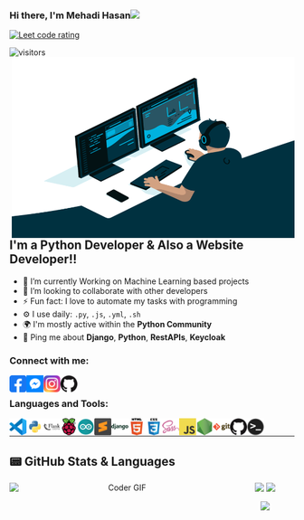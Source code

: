 ### Hi there, I'm Mehadi Hasan<img src="https://media.giphy.com/media/hvRJCLFzcasrR4ia7z/giphy.gif" width="30px">

<p align="left">
  <a href="https://leetcode.com/fmehadi25/">
    <img src="https://cp-logo.vercel.app/leetcode/fmehadi25/" alt="Leet code rating" />
  </a>
</p>

![visitors](https://visitor-badge.glitch.me/badge?page_id=page.id)
  <img align="right" alt="GIF" src="https://github.com/Crypt06545/Crypt06545/blob/main/code.gif?raw=true" width="500" height="320" />



## I'm a  Python Developer & Also a Website Developer!!

- 🌱 I’m currently Working on Machine Learning based projects
- 👯 I’m looking to collaborate with other developers
- ⚡ Fun fact: I love to automate my tasks with programming
- ⚙️ I use daily: `.py`, `.js`, `.yml`, `.sh`
- 🌍 I'm mostly active within the **Python Community**
- 💬 Ping me about **Django**, **Python**, **RestAPIs**, **Keycloak**

### Connect with me:
<a href="https://www.facebook.com/mehadi.hasanbot"><img align="left" title="Facebook" alt="Facebook" width="30px" src="imges/facebook.png" /></a>
<a href="https://m.me/mehadi.hasanbot"><img align="left" title="Messenger" alt="Messenger" width="30px" src="imges/messenger.png" /></a>
<a href="https://www.instagram.com/__lonely__mehadi_"><img align="left" title="Instagram" alt="Instagram" width="30px" src="imges/instagram.png" /></a>
<a href="https://github.com/Crypt06545"><img align="left" title="Github" alt="Github" width="30px" src="imges/github.png" /></a>
<br />
 
 
 
 ### Languages and Tools:

<img align="left" alt="Visual Studio Code" width="30px" src="https://raw.githubusercontent.com/github/explore/80688e429a7d4ef2fca1e82350fe8e3517d3494d/topics/visual-studio-code/visual-studio-code.png" />
<img align="left" alt="python" width="30px" src="https://raw.githubusercontent.com/github/explore/80688e429a7d4ef2fca1e82350fe8e3517d3494d/topics/python/python.png" />
<img align="left" alt="flask" width="30px" src="https://raw.githubusercontent.com/github/explore/80688e429a7d4ef2fca1e82350fe8e3517d3494d/topics/flask/flask.png" />
<img align="left" alt="raspberry-pi" width="30px" src="https://raw.githubusercontent.com/github/explore/80688e429a7d4ef2fca1e82350fe8e3517d3494d/topics/raspberry-pi/raspberry-pi.png" />
<img align="left" alt="arduino" width="30px" src="https://raw.githubusercontent.com/github/explore/80688e429a7d4ef2fca1e82350fe8e3517d3494d/topics/arduino/arduino.png" />
<img align="left" alt="sublime-text" width="30px" src="https://raw.githubusercontent.com/github/explore/80688e429a7d4ef2fca1e82350fe8e3517d3494d/topics/sublime-text/sublime-text.png" />

<img align="left" alt="django" width="30px" src="https://raw.githubusercontent.com/github/explore/80688e429a7d4ef2fca1e82350fe8e3517d3494d/topics/django/django.png" />
<img align="left" alt="HTML5" width="30px" src="https://raw.githubusercontent.com/github/explore/80688e429a7d4ef2fca1e82350fe8e3517d3494d/topics/html/html.png" />
<img align="left" alt="CSS3" width="30px" src="https://raw.githubusercontent.com/github/explore/80688e429a7d4ef2fca1e82350fe8e3517d3494d/topics/css/css.png" />
<img align="left" alt="Sass" width="30px" src="https://raw.githubusercontent.com/github/explore/80688e429a7d4ef2fca1e82350fe8e3517d3494d/topics/sass/sass.png" />
<img align="left" alt="JavaScript" width="30px" src="https://raw.githubusercontent.com/github/explore/80688e429a7d4ef2fca1e82350fe8e3517d3494d/topics/javascript/javascript.png" />
<img align="left" alt="Node.js" width="30px" src="https://raw.githubusercontent.com/github/explore/80688e429a7d4ef2fca1e82350fe8e3517d3494d/topics/nodejs/nodejs.png" />

<img align="left" alt="Git" width="30px" src="https://raw.githubusercontent.com/github/explore/80688e429a7d4ef2fca1e82350fe8e3517d3494d/topics/git/git.png" />
<img align="left" alt="GitHub" width="30px" src="https://raw.githubusercontent.com/github/explore/78df643247d429f6cc873026c0622819ad797942/topics/github/github.png" />
<img align="left" alt="Terminal" width="30px" src="https://raw.githubusercontent.com/github/explore/80688e429a7d4ef2fca1e82350fe8e3517d3494d/topics/terminal/terminal.png" />

<br />


---



## 📟 GitHub Stats & Languages
<p align="center">
	<img width="48%" src="https://github-readme-stats.vercel.app/api?username=Crypt06545&show_icons=true&theme=vue" />
	<img width="48%" src="https://github-readme-streak-stats.herokuapp.com/?user=Crypt06545&theme=vue" />
	<img align="left" src="https://media.giphy.com/media/SWoSkN6DxTszqIKEqv/giphy.gif" alt="Coder GIF" width="400" height="350" />
</p>



<div align="center">
  <a href="https://github.com/Crypt06545">
  <img height="220em" src="https://github-readme-stats.vercel.app/api/top-langs/?username=Crypt06545&layout=compact&langs_count=7&theme=dracula"/>
</div>




